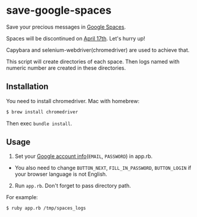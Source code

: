 save-google-spaces
==================

Save your precious messages in [Google Spaces](https://spaces.google.com/).

Spaces will be discontinued on [April 17th](https://support.google.com/spaces/?p=web_default). Let's hurry up!

Capybara and selenium-webdriver(chromedriver) are used to achieve that.

This script will create directories of each space. Then logs named with numeric number are created in these directories.

Installation
------------

You need to install chromedriver.
Mac with homebrew:

```sh
$ brew install chromedriver
```

Then exec `bundle install`.

Usage
-----

1. Set your [Google account info](https://github.com/nanonanomachine/save-google-spaces/blob/master/app.rb#L5-L6)(`EMAIL`, `PASSWORD`) in app.rb.
  * You also need to change `BUTTON_NEXT`, `FILL_IN_PASSWORD`, `BUTTON_LOGIN` if your browser language is not English.
2. Run `app.rb`. Don't forget to pass directory path.

For example:

```sh
$ ruby app.rb /tmp/spaces_logs
```
